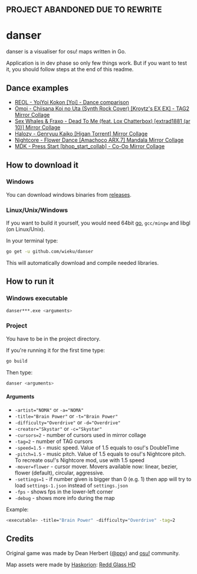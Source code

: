 ## PROJECT ABANDONED DUE TO REWRITE

# danser
danser is a visualiser for osu! maps written in Go.

Application is in dev phase so only few things work. But if you want to test it, you should follow steps at the end of this readme.

## Dance examples
* [REOL - YoiYoi Kokon [Yoi] - Dance comparison](https://youtu.be/QZ6-MaWWyA8)
* [Omoi - Chiisana Koi no Uta (Synth Rock Cover) [Kroytz's EX EX] - TAG2 Mirror Collage](https://youtu.be/Vo0Pbpu113Y)
* [Sex Whales & Fraxo - Dead To Me (feat. Lox Chatterbox) [extrad1881 (ar 10)] Mirror Collage](https://youtu.be/KCHqrVGdXrk)
* [Halozy - Genryuu Kaiko [Higan Torrent] Mirror Collage](https://youtu.be/HCVIBQh4ljI)
* [Nightcore - Flower Dance [Amachoco ARX.7] Mandala Mirror Collage](https://youtu.be/HBC89S-UwFc)
* [MDK - Press Start [bhop_start_collab] - Co-Op Mirror Collage](https://youtu.be/P5mYXvH48Uk)

## How to download it

### Windows
You can download windows binaries from [releases](https://github.com/Wieku/danser/releases).

### Linux/Unix/Windows

If you want to build it yourself, you would need 64bit [go](https://golang.org/dl/), `gcc/mingw` and libgl (on Linux/Unix).

In your terminal type:
```bash
go get -u github.com/wieku/danser
```
This will automatically download and compile needed libraries.

## How to run it

### Windows executable
```bash
danser***.exe <arguments>
```

### Project
You have to be in the project directory.

If you're running it for the first time type:
```bash
go build
```

Then type:
```bash
danser <arguments>
```

#### Arguments
* `-artist="NOMA"` or `-a="NOMA"`
* `-title="Brain Power"` or `-t="Brain Power"`
* `-difficulty="Overdrive"` or `-d="Overdrive"`
* `-creator="Skystar"` or `-c="Skystar"`
* `-cursors=2` - number of cursors used in mirror collage
* `-tag=2` - number of TAG cursors
* `-speed=1.5` - music speed. Value of 1.5 equals to osu!'s DoubleTime
* `-pitch=1.5` - music pitch. Value of 1.5 equals to osu!'s Nightcore pitch. To recreate osu!'s Nightcore mod, use with 1.5 speed
* `-mover=flower` - cursor mover. Movers available now: linear, bezier, flower (default), circular, aggressive.
* `-settings=1` - if number given is bigger than 0 (e.g. 1) then app will try to load `settings-1.json` instead of `settings.json`
* `-fps` - shows fps in the lower-left corner 
* `-debug` - shows more info during the map

Example:
```bash
<executable> -title="Brain Power" -difficulty="Overdrive" -tag=2
```


## Credits

Original game was made by Dean Herbert ([@ppy](https://github.com/ppy)) and [osu!](https://osu.ppy.sh/) community.

Map assets were made by [Haskorion](https://osu.ppy.sh/users/3252321): [Redd Glass HD](https://osu.ppy.sh/community/forums/topics/211396)
